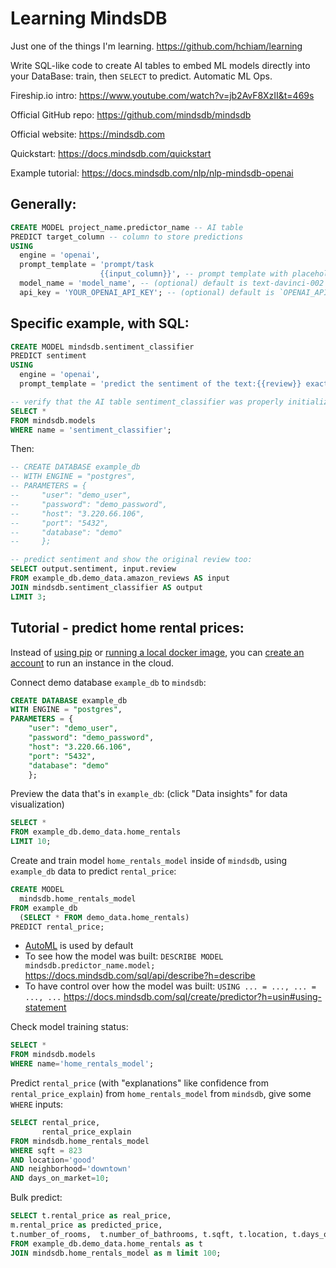 # Learning MindsDB

Just one of the things I'm learning. https://github.com/hchiam/learning

Write SQL-like code to create AI tables to embed ML models directly into your DataBase: train, then `SELECT` to predict. Automatic ML Ops.

Fireship.io intro: https://www.youtube.com/watch?v=jb2AvF8XzII&t=469s

Official GitHub repo: https://github.com/mindsdb/mindsdb

Official website: https://mindsdb.com

Quickstart: https://docs.mindsdb.com/quickstart

Example tutorial: https://docs.mindsdb.com/nlp/nlp-mindsdb-openai

## Generally:

```sql
CREATE MODEL project_name.predictor_name -- AI table
PREDICT target_column -- column to store predictions
USING
  engine = 'openai',
  prompt_template = 'prompt/task
                    {{input_column}}', -- prompt template with placeholders
  model_name = 'model_name', -- (optional) default is text-davinci-002
  api_key = 'YOUR_OPENAI_API_KEY'; -- (optional) default is `OPENAI_API_KEY`  env var
```

## Specific example, with SQL:

```sql
CREATE MODEL mindsdb.sentiment_classifier
PREDICT sentiment
USING
  engine = 'openai',
  prompt_template = 'predict the sentiment of the text:{{review}} exactly as either positive or negative or neutral';

-- verify that the AI table sentiment_classifier was properly initialized:
SELECT *
FROM mindsdb.models
WHERE name = 'sentiment_classifier';
```

Then:

```sql
-- CREATE DATABASE example_db
-- WITH ENGINE = "postgres",
-- PARAMETERS = {
--     "user": "demo_user",
--     "password": "demo_password",
--     "host": "3.220.66.106",
--     "port": "5432",
--     "database": "demo"
--     };

-- predict sentiment and show the original review too:
SELECT output.sentiment, input.review
FROM example_db.demo_data.amazon_reviews AS input
JOIN mindsdb.sentiment_classifier AS output
LIMIT 3;
```

## Tutorial - predict home rental prices:

Instead of [using pip](https://docs.mindsdb.com/setup/self-hosted/pip/source) or [running a local docker image](https://docs.mindsdb.com/setup/self-hosted/docker), you can [create an account](https://cloud.mindsdb.com/login) to run an instance in the cloud.

Connect demo database `example_db` to `mindsdb`:

```sql
CREATE DATABASE example_db
WITH ENGINE = "postgres",
PARAMETERS = {
    "user": "demo_user",
    "password": "demo_password",
    "host": "3.220.66.106",
    "port": "5432",
    "database": "demo"
    };
```

Preview the data that's in `example_db`: (click "Data insights" for data visualization)

```sql
SELECT *
FROM example_db.demo_data.home_rentals
LIMIT 10;
```

Create and train model `home_rentals_model` inside of `mindsdb`, using `example_db` data to predict `rental_price`:

```sql
CREATE MODEL
  mindsdb.home_rentals_model
FROM example_db
  (SELECT * FROM demo_data.home_rentals)
PREDICT rental_price;
```

- [AutoML](https://github.com/hchiam/learning-automl) is used by default
- To see how the model was built: `DESCRIBE MODEL mindsdb.predictor_name.model;` https://docs.mindsdb.com/sql/api/describe?h=describe
- To have control over how the model was built: `USING ... = ..., ... = ..., ...` https://docs.mindsdb.com/sql/create/predictor?h=usin#using-statement

Check model training status:

```sql
SELECT *
FROM mindsdb.models
WHERE name='home_rentals_model';
```

Predict `rental_price` (with "explanations" like confidence from `rental_price_explain`) from `home_rentals_model` from `mindsdb`, give some `WHERE` inputs:

```sql
SELECT rental_price,
       rental_price_explain
FROM mindsdb.home_rentals_model
WHERE sqft = 823
AND location='good'
AND neighborhood='downtown'
AND days_on_market=10;
```

Bulk predict:

```sql
SELECT t.rental_price as real_price,
m.rental_price as predicted_price,
t.number_of_rooms,  t.number_of_bathrooms, t.sqft, t.location, t.days_on_market
FROM example_db.demo_data.home_rentals as t
JOIN mindsdb.home_rentals_model as m limit 100;
```
